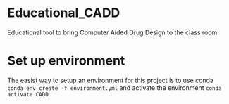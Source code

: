# Educational_CADD
Educational tool to bring Computer Aided Drug Design to the class room. 

# Set up environment
The easist way to setup an environment for this project is to use conda
`conda env create -f environment.yml`
and activate the environment
`conda activate CADD`
